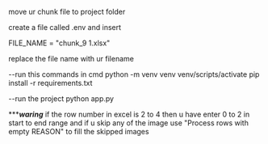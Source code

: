 
move ur chunk file to project folder

create a file called  .env and insert 

FILE_NAME = "chunk_9 1.xlsx"

replace the file name with ur filename

--run this commands in cmd 
python -m venv venv 
venv/scripts/activate 
pip install -r requirements.txt

--run the project
python app.py

**************waring***********
if the row number in excel is 2 to 4 then u have enter 0 to 2 in start to end range
and if u skip any of the image use "Process rows with empty REASON" to fill the skipped images 